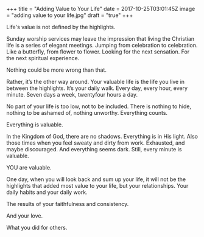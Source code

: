 +++
title = "Adding Value to Your Life"
date = 2017-10-25T03:01:45Z
image = "adding value to your life.jpg"
draft = "true"
+++

Life's value is not defined by the highlights.

Sunday worship services may leave the impression that living the Christian life is a series of elegant meetings. Jumping from celebration to celebration. Like a butterfly, from flower to flower. Looking for the next sensation. For the next spiritual experience.

Nothing could be more wrong than that.

Rather, it’s the other way around. Your valuable life is the life you live in between the highlights. It’s your daily walk. Every day, every hour, every minute. Seven days a week, twentyfour hours a day.

No part of your life is too low, not to be included. There is nothing to hide, nothing to be ashamed of, nothing unworthy. Everything counts.

Everything is valuable.

In the Kingdom of God, there are no shadows. Everything is in His light. Also those times when you feel sweaty and dirty from work. Exhausted, and maybe discouraged. And everything seems dark. Still, every minute is valuable.

YOU are valuable.

One day, when you will look back and sum up your life, it will not be the highlights that added most value to your life, but your relationships. Your daily habits and your daily work. 

The results of your faithfulness and consistency. 

And your love.

What you did for others.
